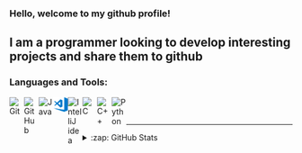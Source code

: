### Hello, welcome to my github profile!

## I am a programmer looking to develop interesting projects and share them to github 

### Languages and Tools:

<img align="left" alt="Git" width="26px" src="https://raw.githubusercontent.com/jmnote/z-icons/master/svg/git.svg" />
<img align="left" alt="GitHub" width="26px" src="https://raw.githubusercontent.com/jmnote/z-icons/master/svg/github.svg" />
<img align="left" alt="Java" width="26px" src="https://raw.githubusercontent.com/jmnote/z-icons/master/svg/java.svg" />
<img align="left" alt="Visual Studio Code" width="26px" src="https://raw.githubusercontent.com/github/explore/80688e429a7d4ef2fca1e82350fe8e3517d3494d/topics/visual-studio-code/visual-studio-code.png" />
<img align="left" alt="IntelliJ idea" width="26px" src="https://upload.wikimedia.org/wikipedia/commons/d/d5/IntelliJ_IDEA_Logo.svg" />
<img align="left" alt="C" width="26px" src="https://raw.githubusercontent.com/jmnote/z-icons/master/svg/c.svg" />
<img align="left" alt="C++" width="26px" src="https://raw.githubusercontent.com/jmnote/z-icons/master/svg/cpp.svg" />
<img align="left" alt="Python" width="26px" src="https://raw.githubusercontent.com/jmnote/z-icons/master/svg/python.svg" />

<br />
<br />

---

<details>
  <summary>:zap: GitHub Stats</summary>

  <img align="left" alt="L-Holmes' GitHub Stats" src="https://github-readme-stats.vercel.app/api?username=L-Holmes&count_private=true&show_icons=true&theme=gotham&include_all_commits" />

</details>